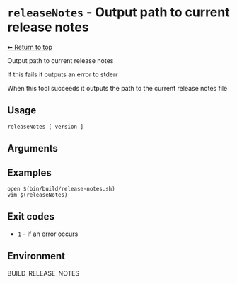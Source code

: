 
# `releaseNotes` - Output path to current release notes

[⬅ Return to top](index.md)

Output path to current release notes

If this fails it outputs an error to stderr

When this tool succeeds it outputs the path to the current release notes file

## Usage

    releaseNotes [ version ]
    

## Arguments



## Examples

    open $(bin/build/release-notes.sh)
    vim $(releaseNotes)

## Exit codes

- `1` - if an error occurs

## Environment

BUILD_RELEASE_NOTES
